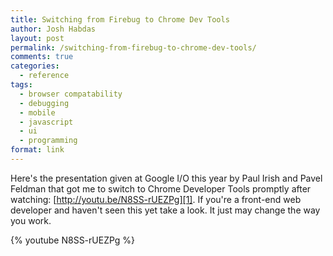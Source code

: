 ```yaml
---
title: Switching from Firebug to Chrome Dev Tools
author: Josh Habdas
layout: post
permalink: /switching-from-firebug-to-chrome-dev-tools/
comments: true
categories:
  - reference
tags:
  - browser compatability
  - debugging
  - mobile
  - javascript
  - ui
  - programming
format: link
---
```

Here's the presentation given at Google I/O this year by Paul Irish and Pavel Feldman that got me to switch to Chrome Developer Tools promptly after watching: [http://youtu.be/N8SS-rUEZPg][1]. If you're a front-end web developer and haven't seen this yet take a look. It just may change the way you work.

<!-- more -->

{% youtube N8SS-rUEZPg %}

 [1]: http://youtu.be/N8SS-rUEZPg "Google I/O 2011: Chrome Dev Tools Reloaded"